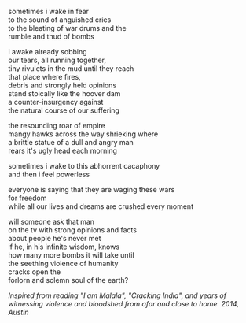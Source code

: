 sometimes i wake in fear   
to the sound of anguished cries   
to the bleating of war drums and the   
rumble and thud of bombs   

i awake already sobbing  
our tears, all running together,  
tiny rivulets in the mud until they reach  
that place where fires,  
debris and strongly held opinions  
stand stoically like the hoover dam  
a counter-insurgency against  
the natural course of our suffering  

the resounding roar of empire  
mangy hawks across the way shrieking where  
a brittle statue of a dull and angry man  
rears it's ugly head each morning  

sometimes i wake to this abhorrent cacaphony  
and then i feel powerless  

everyone is saying that they are waging these wars  
for freedom  
while all our lives and dreams are crushed every moment  

will someone ask that man  
on the tv with strong opinions and facts  
about people he's never met  
if he, in his infinite wisdom, knows  
how many more bombs it will take until  
the seething violence of humanity  
cracks open the  
forlorn and solemn soul of the earth?  


*Inspired from reading "I am Malala", "Cracking India", and years of witnessing violence and bloodshed from afar and close to home. 
2014, Austin*

